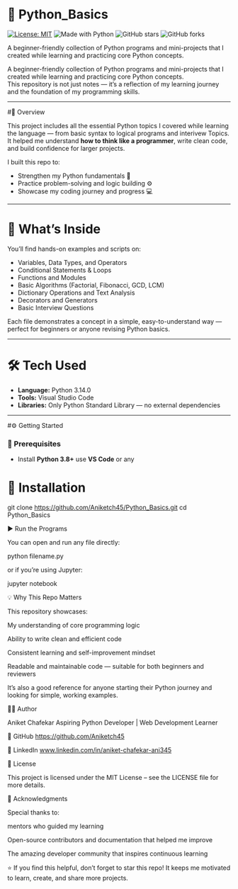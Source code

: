 # 🐍 Python_Basics

[![License: MIT](https://img.shields.io/badge/License-MIT-blue.svg)](./LICENSE)
![Made with Python](https://img.shields.io/badge/Made%20with-Python-3776AB?logo=python&logoColor=white)
![GitHub stars](https://img.shields.io/github/stars/Aniketch45/Python_Basics?style=social)
![GitHub forks](https://img.shields.io/github/forks/Aniketch45/Python_Basics?style=social)

A beginner-friendly collection of Python programs and mini-projects that I created while learning and practicing core Python concepts.


A beginner-friendly collection of Python programs and mini-projects that I created while learning and practicing core Python concepts.  
This repository is not just notes — it’s a reflection of my learning journey and the foundation of my programming skills.

---

#🌟 Overview

This project includes all the essential Python topics I covered while learning the language — from basic syntax to logical programs and interivew Topics.  
It helped me understand **how to think like a programmer**, write clean code, and build confidence for larger projects.

I built this repo to:
- Strengthen my Python fundamentals 🧠  
- Practice problem-solving and logic building ⚙️  
- Showcase my coding journey and progress 💻  

---

# 🧰 What’s Inside

You’ll find hands-on examples and scripts on:
- Variables, Data Types, and Operators  
- Conditional Statements & Loops  
- Functions and Modules  
- Basic Algorithms (Factorial, Fibonacci, GCD, LCM)  
- Dictionary Operations and Text Analysis
- Decorators and Generators
- Basic Interview Questions 

Each file demonstrates a concept in a simple, easy-to-understand way — perfect for beginners or anyone revising Python basics.

---

# 🛠️ Tech Used

- **Language:** Python 3.14.0
- **Tools:** Visual Studio Code
- **Libraries:** Only Python Standard Library — no external dependencies  

---

#⚙️ Getting Started

### 🧾 Prerequisites
- Install **Python 3.8+**
   use **VS Code** or any 

# 💾 Installation

git clone https://github.com/Aniketch45/Python_Basics.git
cd Python_Basics

▶️ Run the Programs

You can open and run any file directly:

python filename.py

or if you’re using Jupyter:

jupyter notebook



💡 Why This Repo Matters

This repository showcases:

My understanding of core programming logic

Ability to write clean and efficient code

Consistent learning and self-improvement mindset

Readable and maintainable code — suitable for both beginners and reviewers

It’s also a good reference for anyone starting their Python journey and looking for simple, working examples.

👨‍💻 Author

Aniket Chafekar
Aspiring Python Developer | Web Development Learner

📍 GitHub
 https://github.com/Aniketch45

💼 LinkedIn
 www.linkedin.com/in/aniket-chafekar-ani345

📜 License

This project is licensed under the MIT License – see the LICENSE
 file for more details.

🙌 Acknowledgments

Special thanks to:

 mentors who guided my learning

Open-source contributors and documentation that helped me improve

The amazing developer community that inspires continuous learning

⭐ If you find this helpful, don’t forget to star this repo!
It keeps me motivated to learn, create, and share more projects.

